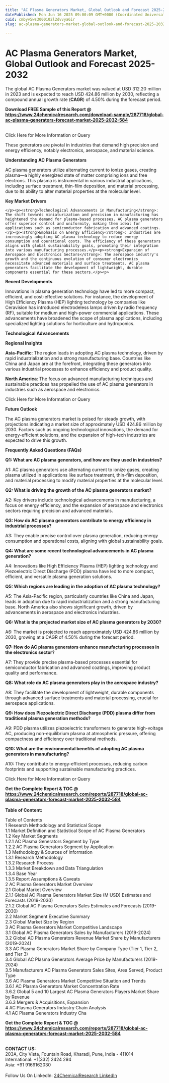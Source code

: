 ```yaml
---
title: "AC Plasma Generators Market, Global Outlook and Forecast 2025-2032"
datePublished: Mon Jun 16 2025 09:00:09 GMT+0000 (Coordinated Universal Time)
cuid: cmbyv5ws3000i02l2dvvya6ir
slug: ac-plasma-generators-market-global-outlook-and-forecast-2025-2032

---
```


# AC Plasma Generators Market, Global Outlook and Forecast 2025-2032

<p></p><p>
</p><p>The global AC Plasma Generators market was valued at USD 312.20 million in 2023 and is expected to reach USD 424.86 million by 2030, reflecting a compound annual growth rate (<strong>CAGR</strong>) of 4.50% during the forecast period. </p><div><b>Download FREE Sample of this Report @ 
            <a href="https://www.24chemicalresearch.com/download-sample/287718/global-ac-plasma-generators-forecast-market-2025-2032-584">
            https://www.24chemicalresearch.com/download-sample/287718/global-ac-plasma-generators-forecast-market-2025-2032-584</a></b></div><br><p>
</p><p>Click Here for More Information or Query  </p><p>
</p><p>These generators are pivotal in industries that demand high precision and energy efficiency, notably electronics, aerospace, and material science.</p><p>
</p><p></p><p>
</p><p><strong>Understanding AC Plasma Generators</strong></p><p>
</p><p>AC plasma generators utilize alternating current to ionize gases, creating plasma—a highly energized state of matter comprising ions and free electrons. This plasma is instrumental in various industrial applications, including surface treatment, thin-film deposition, and material processing, due to its ability to alter material properties at the molecular level.</p><p>
</p><p><strong>Key Market Drivers</strong></p><p>

	</p><p><strong>Technological Advancements in Manufacturing</strong>: The shift towards miniaturization and precision in manufacturing has heightened the demand for plasma-based processes. AC plasma generators offer superior control and uniformity, making them ideal for applications such as semiconductor fabrication and advanced coatings.</p><p><strong>Emphasis on Energy Efficiency</strong>: Industries are increasingly adopting AC plasma technology to reduce energy consumption and operational costs. The efficiency of these generators aligns with global sustainability goals, promoting their integration into various manufacturing processes.</p><p><strong>Expansion of Aerospace and Electronics Sectors</strong>: The aerospace industry's growth and the continuous evolution of consumer electronics necessitate advanced materials and surface treatments. AC plasma generators facilitate the development of lightweight, durable components essential for these sectors.</p><p>
</p><p><strong>Recent Developments</strong></p><p>
</p><p>Innovations in plasma generation technology have led to more compact, efficient, and cost-effective solutions. For instance, the development of High Efficiency Plasma (HEP) lighting technology by companies like Ceravision has introduced electrodeless lamps driven by radio frequency (RF), suitable for medium and high-power commercial applications. These advancements have broadened the scope of plasma applications, including specialized lighting solutions for horticulture and hydroponics.</p><p>
</p><p></p><p>
</p><p><strong>Technological Advancements</strong></p><p>
</p><p>
</p><p><strong>Regional Insights</strong></p><p>
</p><p><strong>Asia-Pacific</strong>: The region leads in adopting AC plasma technology, driven by rapid industrialization and a strong manufacturing base. Countries like China and Japan are at the forefront, integrating these generators into various industrial processes to enhance efficiency and product quality.</p><p><strong>North America</strong>: The focus on advanced manufacturing techniques and sustainable practices has propelled the use of AC plasma generators in industries such as aerospace and electronics.</p><p>
</p><p>Click Here for More Information or Query  </p><p>
</p><p><strong>Future Outlook</strong></p><p>
</p><p>The AC plasma generators market is poised for steady growth, with projections indicating a market size of approximately USD 424.86 million by 2030. Factors such as ongoing technological innovations, the demand for energy-efficient solutions, and the expansion of high-tech industries are expected to drive this growth.</p><p>
</p><p><strong>Frequently Asked Questions (FAQs)</strong></p><p>
</p><p><strong>Q1: What are AC plasma generators, and how are they used in industries?</strong></p><p>
</p><p>A1: AC plasma generators use alternating current to ionize gases, creating plasma utilized in applications like surface treatment, thin-film deposition, and material processing to modify material properties at the molecular level.</p><p>
</p><p><strong>Q2: What is driving the growth of the AC plasma generators market?</strong></p><p>
</p><p>A2: Key drivers include technological advancements in manufacturing, a focus on energy efficiency, and the expansion of aerospace and electronics sectors requiring precision and advanced materials.</p><p>
</p><p><strong>Q3: How do AC plasma generators contribute to energy efficiency in industrial processes?</strong></p><p>
</p><p>A3: They enable precise control over plasma generation, reducing energy consumption and operational costs, aligning with global sustainability goals.</p><p>
</p><p><strong>Q4: What are some recent technological advancements in AC plasma generation?</strong></p><p>
</p><p>A4: Innovations like High Efficiency Plasma (HEP) lighting technology and Piezoelectric Direct Discharge (PDD) plasma have led to more compact, efficient, and versatile plasma generation solutions.</p><p>
</p><p><strong>Q5: Which regions are leading in the adoption of AC plasma technology?</strong></p><p>
</p><p>A5: The Asia-Pacific region, particularly countries like China and Japan, leads in adoption due to rapid industrialization and a strong manufacturing base. North America also shows significant growth, driven by advancements in aerospace and electronics industries.</p><p>
</p><p><strong>Q6: What is the projected market size of AC plasma generators by 2030?</strong></p><p>
</p><p>A6: The market is projected to reach approximately USD 424.86 million by 2030, growing at a CAGR of 4.50% during the forecast period.</p><p>
</p><p><strong>Q7: How do AC plasma generators enhance manufacturing processes in the electronics sector?</strong></p><p>
</p><p>A7: They provide precise plasma-based processes essential for semiconductor fabrication and advanced coatings, improving product quality and performance.</p><p>
</p><p><strong>Q8: What role do AC plasma generators play in the aerospace industry?</strong></p><p>
</p><p>A8: They facilitate the development of lightweight, durable components through advanced surface treatments and material processing, crucial for aerospace applications.</p><p>
</p><p><strong>Q9: How does Piezoelectric Direct Discharge (PDD) plasma differ from traditional plasma generation methods?</strong></p><p>
</p><p>A9: PDD plasma utilizes piezoelectric transformers to generate high-voltage AC, producing non-equilibrium plasma at atmospheric pressure, offering compactness and efficiency over traditional methods.</p><p>
</p><p><strong>Q10: What are the environmental benefits of adopting AC plasma generators in manufacturing?</strong></p><p>
</p><p>A10: They contribute to energy-efficient processes, reducing carbon footprints and supporting sustainable manufacturing practices.</p><p>
</p><p>Click Here for More Information or Query  </p>

<div><b>Get the Complete Report & TOC @ 
            <a href="https://www.24chemicalresearch.com/reports/287718/global-ac-plasma-generators-forecast-market-2025-2032-584">
            https://www.24chemicalresearch.com/reports/287718/global-ac-plasma-generators-forecast-market-2025-2032-584</a></b></div><br>
            <b>Table of Content:</b><p>Table of Contents<br />
1 Research Methodology and Statistical Scope<br />
1.1 Market Definition and Statistical Scope of AC Plasma Generators<br />
1.2 Key Market Segments<br />
1.2.1 AC Plasma Generators Segment by Type<br />
1.2.2 AC Plasma Generators Segment by Application<br />
1.3 Methodology & Sources of Information<br />
1.3.1 Research Methodology<br />
1.3.2 Research Process<br />
1.3.3 Market Breakdown and Data Triangulation<br />
1.3.4 Base Year<br />
1.3.5 Report Assumptions & Caveats<br />
2 AC Plasma Generators Market Overview<br />
2.1 Global Market Overview<br />
2.1.1 Global AC Plasma Generators Market Size (M USD) Estimates and Forecasts (2019-2030)<br />
2.1.2 Global AC Plasma Generators Sales Estimates and Forecasts (2019-2030)<br />
2.2 Market Segment Executive Summary<br />
2.3 Global Market Size by Region<br />
3 AC Plasma Generators Market Competitive Landscape<br />
3.1 Global AC Plasma Generators Sales by Manufacturers (2019-2024)<br />
3.2 Global AC Plasma Generators Revenue Market Share by Manufacturers (2019-2024)<br />
3.3 AC Plasma Generators Market Share by Company Type (Tier 1, Tier 2, and Tier 3)<br />
3.4 Global AC Plasma Generators Average Price by Manufacturers (2019-2024)<br />
3.5 Manufacturers AC Plasma Generators Sales Sites, Area Served, Product Type<br />
3.6 AC Plasma Generators Market Competitive Situation and Trends<br />
3.6.1 AC Plasma Generators Market Concentration Rate<br />
3.6.2 Global 5 and 10 Largest AC Plasma Generators Players Market Share by Revenue<br />
3.6.3 Mergers & Acquisitions, Expansion<br />
4 AC Plasma Generators Industry Chain Analysis<br />
4.1 AC Plasma Generators Industry Cha</p>

<div><b>Get the Complete Report & TOC @ 
            <a href="https://www.24chemicalresearch.com/reports/287718/global-ac-plasma-generators-forecast-market-2025-2032-584">
            https://www.24chemicalresearch.com/reports/287718/global-ac-plasma-generators-forecast-market-2025-2032-584</a></b></div><br>

<b>CONTACT US:</b><br>
            203A, City Vista, Fountain Road, Kharadi, Pune, India - 411014<br>
            International: +1(332) 2424 294<br>
            Asia: +91 9169162030 <br><br>
            Follow Us On LinkedIn: <a href="https://www.linkedin.com/company/24chemicalresearch/">24ChemicalResearch LinkedIn</a>